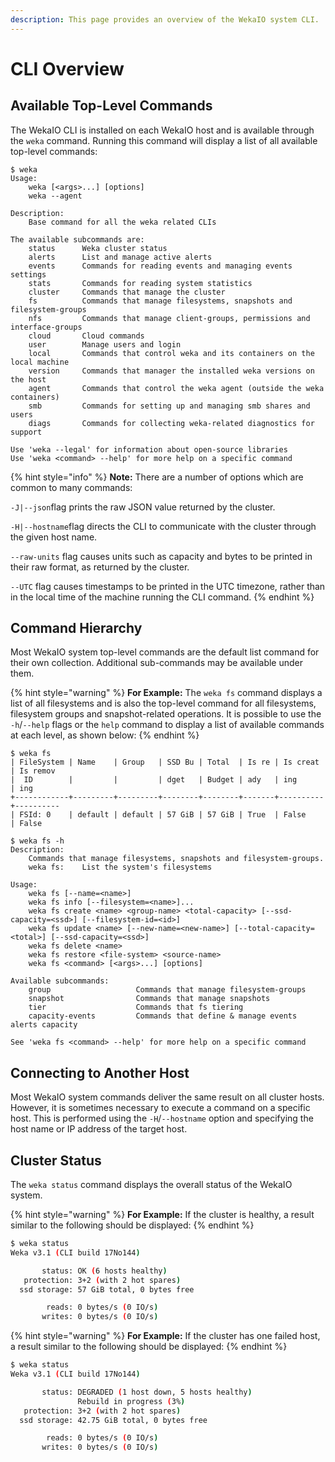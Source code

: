 ```yaml
---
description: This page provides an overview of the WekaIO system CLI.
---
```


# CLI Overview

## Available Top-Level Commands

The WekaIO CLI is installed on each WekaIO host and is available through the `weka` command. Running this command will display a list of all available top-level commands:

```text
$ weka
Usage:
    weka [<args>...] [options]
    weka --agent

Description:
    Base command for all the weka related CLIs

The available subcommands are:
    status      Weka cluster status
    alerts      List and manage active alerts
    events      Commands for reading events and managing events settings
    stats       Commands for reading system statistics
    cluster     Commands that manage the cluster
    fs          Commands that manage filesystems, snapshots and filesystem-groups
    nfs         Commands that manage client-groups, permissions and interface-groups
    cloud       Cloud commands
    user        Manage users and login
    local       Commands that control weka and its containers on the local machine
    version     Commands that manager the installed weka versions on the host
    agent       Commands that control the weka agent (outside the weka containers)
    smb         Commands for setting up and managing smb shares and users
    diags       Commands for collecting weka-related diagnostics for support

Use 'weka --legal' for information about open-source libraries
Use 'weka <command> --help' for more help on a specific command
```

{% hint style="info" %}
**Note:** There are a number of options which are common to many commands:

`-J|--json`flag prints the raw JSON value returned by the cluster.

`-H|--hostname`flag directs the CLI to communicate with the cluster through the given host name.

`--raw-units` flag causes units such as capacity and bytes to be printed in their raw format, as returned by the cluster.

`--UTC` flag causes timestamps to be printed in the UTC timezone, rather than in the local time of the machine running the CLI command.
{% endhint %}

## Command Hierarchy

Most WekaIO system top-level commands are the default list command for their own collection. Additional sub-commands may be available under them.

{% hint style="warning" %}
**For Example:** The `weka fs` command displays a list of all filesystems and is also the top-level command for all filesystems, filesystem groups and snapshot-related operations. It is possible to use the `-h`/`--help` flags or the `help` command to display a list of available commands at each level, as shown below:
{% endhint %}

```text
$ weka fs
| FileSystem | Name    | Group   | SSD Bu | Total  | Is re | Is creat | Is remov 
|  ID        |         |         | dget   | Budget | ady   | ing      | ing      
+------------+---------+---------+--------+--------+-------+----------+----------
| FSId: 0    | default | default | 57 GiB | 57 GiB | True  | False    | False
```

```text
$ weka fs -h
Description:
    Commands that manage filesystems, snapshots and filesystem-groups.
    weka fs:    List the system's filesystems

Usage:
    weka fs [--name=<name>]
    weka fs info [--filesystem=<name>]...
    weka fs create <name> <group-name> <total-capacity> [--ssd-capacity=<ssd>] [--filesystem-id=<id>]
    weka fs update <name> [--new-name=<new-name>] [--total-capacity=<total>] [--ssd-capacity=<ssd>]
    weka fs delete <name>
    weka fs restore <file-system> <source-name>
    weka fs <command> [<args>...] [options]

Available subcommands:
    group                   Commands that manage filesystem-groups
    snapshot                Commands that manage snapshots
    tier                    Commands that fs tiering
    capacity-events         Commands that define & manage events alerts capacity

See 'weka fs <command> --help' for more help on a specific command
```

## Connecting to Another Host

Most WekaIO system commands deliver the same result on all cluster hosts. However, it is sometimes necessary to execute a command on a specific host. This is performed using the `-H`/`--hostname` option and specifying the host name or IP address of the target host.

## Cluster Status

The `weka status` command displays the overall status of the WekaIO system. 

{% hint style="warning" %}
**For Example:** If the cluster is healthy, a result similar to the following should be displayed:
{% endhint %}

```bash
$ weka status
Weka v3.1 (CLI build 17No144)

       status: OK (6 hosts healthy)
   protection: 3+2 (with 2 hot spares)
  ssd storage: 57 GiB total, 0 bytes free

        reads: 0 bytes/s (0 IO/s)
       writes: 0 bytes/s (0 IO/s)
```

{% hint style="warning" %}
**For Example:** If the cluster has one failed host, a result similar to the following should be displayed:
{% endhint %}

```bash
$ weka status
Weka v3.1 (CLI build 17No144)

       status: DEGRADED (1 host down, 5 hosts healthy)
               Rebuild in progress (3%)
   protection: 3+2 (with 2 hot spares)
  ssd storage: 42.75 GiB total, 0 bytes free

        reads: 0 bytes/s (0 IO/s)
       writes: 0 bytes/s (0 IO/s)
```



